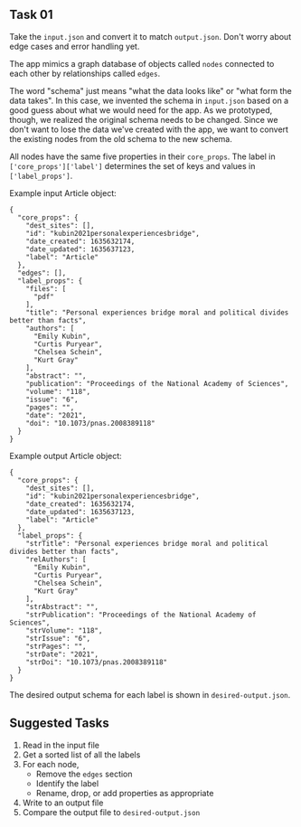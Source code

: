 ## Task 01

Take the `input.json` and convert it to match `output.json`. Don't worry about edge cases and error handling yet. 

The app mimics a graph database of objects called `nodes` connected to each other by relationships called `edges`. 

The word "schema" just means "what the data looks like" or "what form the data takes". In this case, we invented the schema in `input.json` based on a good guess about what we would need for the app. As we prototyped, though, we realized the original schema needs to be changed. Since we don't want to lose the data we've created with the app, we want to convert the existing nodes from the old schema to the new schema. 

All nodes have the same five properties in their `core_props`. The label in `['core_props']['label']` determines the set of keys and values in `['label_props']`. 

Example input Article object:

```
{
  "core_props": {
    "dest_sites": [],
    "id": "kubin2021personalexperiencesbridge",
    "date_created": 1635632174,
    "date_updated": 1635637123,
    "label": "Article"
  },
  "edges": [],
  "label_props": {
    "files": [
      "pdf"
    ],
    "title": "Personal experiences bridge moral and political divides better than facts",
    "authors": [
      "Emily Kubin",
      "Curtis Puryear",
      "Chelsea Schein",
      "Kurt Gray"
    ],
    "abstract": "",
    "publication": "Proceedings of the National Academy of Sciences",
    "volume": "118",
    "issue": "6",
    "pages": "",
    "date": "2021",
    "doi": "10.1073/pnas.2008389118"
  }
}
```

Example output Article object:

```
{
  "core_props": {
    "dest_sites": [],
    "id": "kubin2021personalexperiencesbridge",
    "date_created": 1635632174,
    "date_updated": 1635637123,
    "label": "Article"
  },
  "label_props": {
    "strTitle": "Personal experiences bridge moral and political divides better than facts",
    "relAuthors": [
      "Emily Kubin",
      "Curtis Puryear",
      "Chelsea Schein",
      "Kurt Gray"
    ],
    "strAbstract": "",
    "strPublication": "Proceedings of the National Academy of Sciences",
    "strVolume": "118",
    "strIssue": "6",
    "strPages": "",
    "strDate": "2021",
    "strDoi": "10.1073/pnas.2008389118"
  }
}
```

The desired output schema for each label is shown in `desired-output.json`. 

## Suggested Tasks

1. Read in the input file
1. Get a sorted list of all the labels
1. For each node,
    - Remove the `edges` section
    - Identify the label
    - Rename, drop, or add properties as appropriate
1. Write to an output file
1. Compare the output file to `desired-output.json`

